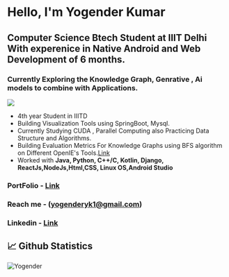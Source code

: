 # Hello, I'm Yogender Kumar

## Computer Science Btech Student at IIIT Delhi With experenice in Native Android and Web Development of 6 months.
### Currently Exploring the Knowledge Graph, Genrative , Ai models to combine with Applications.

![](https://komarev.com/ghpvc/?username=Yogender21505&color=blue&style=flat-square)

* 4th year Student in IIITD
* Building Visualization Tools using SpringBoot, Mysql.
* Currently Studying CUDA , Parallel Computing also Practicing Data Structure and Algorithms.
* Building Evaluation Metrics For Knowledge Graphs using BFS algorithm on Different OpenIE's Tools.[Link](https://drive.google.com/file/d/1v7crMXsz_2ZEsyG7pK65y0OJ4cNMfLWA/view?usp=sharing)
* Worked with **Java, Python, C++/C, Kotlin, Django, ReactJs,NodeJs,Html,CSS, Linux OS,Android Studio**
### PortFolio - [Link](https://yogender21505.github.io/)
### Reach me - (yogenderyk1@gmail.com)
### Linkedin - [Link](https://www.linkedin.com/in/yogender-kumar-b0448b216/)

## 📈 Github Statistics
 
![Yogender](https://github-readme-streak-stats.herokuapp.com?user=Yogender21505&theme=react)  
